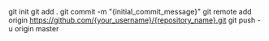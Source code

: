 git init
git add .
git commit -m "{initial_commit_message}"
git remote add origin https://github.com/{your_username}/{repository_name}.git
git push -u origin master